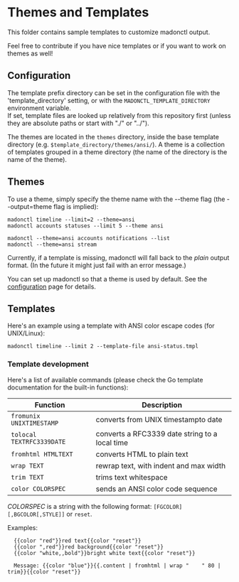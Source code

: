 # Themes and Templates

This folder contains sample templates to customize madonctl output.

Feel free to contribute if you have nice templates or if you want to work on themes as well!

## Configuration

The template prefix directory can be set in the configuration file with the
'template_directory' setting, or with the `MADONCTL_TEMPLATE_DIRECTORY`
environment variable.\
If set, template files are looked up relatively from this repository first
(unless they are absolute paths or start with "./" or "../").

The themes are located in the `themes` directory, inside the base template
directory (e.g. `$template_directory/themes/ansi/`).
A theme is a collection of templates grouped in a theme directory (the name of
the directory is the name of the theme).

## Themes

To use a theme, simply specify the theme name with the --theme flag (the
--output=theme flag is implied):

    madonctl timeline --limit=2 --theme=ansi
    madonctl accounts statuses --limit 5 --theme ansi

    madonctl --theme=ansi accounts notifications --list
    madonctl --theme=ansi stream

Currently, if a template is missing, madonctl will fall back to the _plain_
output format.  (In the future it might just fail with an error message.)

You can set up madonctl so that a theme is used by default.  See the
[configuration](../configuration.md) page for details.

## Templates

Here's an example using a template with ANSI color escape codes (for UNIX/Linux):

    madonctl timeline --limit 2 --template-file ansi-status.tmpl

### Template development

Here's a list of available commands (please check the Go template documentation
for the built-in functions):

Function | Description
-------- | -----------
`fromunix UNIXTIMESTAMP`  | converts from UNIX timestampto date
`tolocal TEXTRFC3339DATE` | converts a RFC3339 date string to a local time
`fromhtml HTMLTEXT`       | converts HTML to plain text
`wrap TEXT`       | rewrap text, with indent and max width
`trim TEXT`       | trims text whitespace
`color COLORSPEC` | sends an ANSI color code sequence

*COLORSPEC* is a string with the following format: `[FGCOLOR][,BGCOLOR[,STYLE]]`
or `reset`.

Examples:

```
  {{color "red"}}red text{{color "reset"}}
  {{color ",red"}}red background{{color "reset"}}
  {{color "white,,bold"}}bright white text{{color "reset"}}

  Message: {{color "blue"}}{{.content | fromhtml | wrap "    " 80 | trim}}{{color "reset"}}
```
